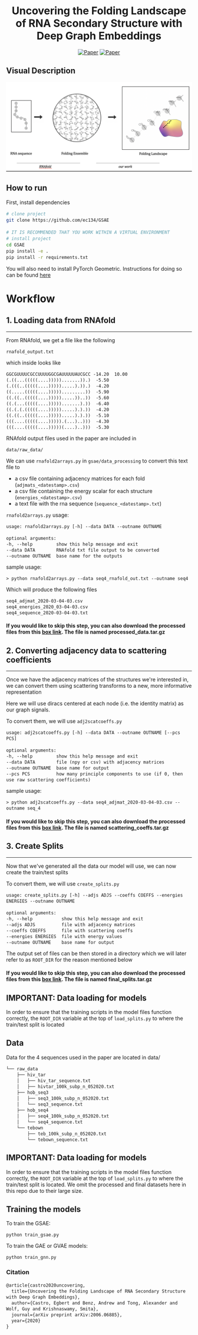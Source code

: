 
<div align="center">    
 
# Uncovering the Folding Landscape of RNA Secondary Structure with Deep Graph Embeddings
<!-- 
[![Paper](http://img.shields.io/badge/paper-arxiv.2006.06885.svg)](https://arxiv.org/abs/2006.06885)

[![Conference](http://img.shields.io/badge/ICLR-GRL+-2020-4b44ce.svg)](https://papers.nips.cc/book/advances-in-neural-information-processing-systems-31-2018)  
 -->

[![Paper](https://img.shields.io/badge/arxiv-2006.06885-B31B1B.svg)](https://arxiv.org/abs/2006.06885)
[![Paper](https://img.shields.io/badge/ieee-bigdata2020-blue)](https://ieeexplore.ieee.org/document/9378305)



<!--  
Conference   
-->   
</div>
 
## Visual Description   
![visual overview](./assets/overview.png)

## How to run   
First, install dependencies   
```bash
# clone project   
git clone https://github.com/ec134/GSAE   

# IT IS RECOMMENDED THAT YOU WORK WITHIN A VIRTUAL ENVIRONMENT
# install project   
cd GSAE
pip install -e .   
pip install -r requirements.txt

 ```   
 
 You will also need to install PyTorch Geometric. Instructions for doing so can be found [here](https://pytorch-geometric.readthedocs.io/en/latest/notes/installation.html)
 
 
 # Workflow

## 1. Loading data from RNAfold
---


From RNAfold, we get a file like the following

    rnafold_output.txt

which inside looks like

    GGCGUUUUCGCCUUUUGGCGAUUUUUAUCGCC -14.20  10.00
    (.((...(((((....))))).......)).)  -5.50
    (.(((..(((((....))))).....).)).)  -4.20
    ((.....(((((....))))).........))  -5.90
    ((.((..(((((....))))).....))..))  -5.60
    ((.(...(((((....))))).......).))  -6.40
    ((.(.(.(((((....))))).....).).))  -4.20
    ((.((..(((((....))))).....).).))  -5.10
    (((....(((((....))))).(...)..)))  -4.30
    (((....(((((....)))))(....)..)))  -5.30


RNAfold output files used in the paper are included in 

    data/raw_data/


We can use `rnafold2arrays.py` in `gsae/data_processing` to convert this text file to

- a csv file containing adjacency matrices for each fold (`adjmats_<datestamp>.csv`)
- a csv file containing the energy scalar for each structure (`energies_<datestamp>.csv`)
- a text file with the rna sequence (`sequence_<datestamp>.txt`)

`rnafold2arrays.py` usage:

    usage: rnafold2arrays.py [-h] --data DATA --outname OUTNAME

    optional arguments:
    -h, --help         show this help message and exit
    --data DATA        RNAfold txt file output to be converted
    --outname OUTNAME  base name for the outputs

sample usage:

    > python rnafold2arrays.py --data seq4_rnafold_out.txt --outname seq4


Which will produce the following files

    seq4_adjmat_2020-03-04-03.csv
    seq4_energies_2020_03-04-03.csv
    seq4_sequence_2020-03-04-03.txt


#### If you would like to skip this step, you can also download the processed files from this [box link](https://yale.box.com/s/3r539p1yp6aencpv8hlyexolq27yudpm).  The file is named **processed_data.tar.gz**


## 2. Converting adjacency data to scattering coefficients
---


Once we have the adjacency matrices of the structures we're interested in, we can convert them using scattering transforms to a new, more informative representation

Here we will use diracs centered at each node (i.e. the identity matrix) as our graph signals.

To convert them, we will use `adj2scatcoeffs.py`

    usage: adj2scatcoeffs.py [-h] --data DATA --outname OUTNAME [--pcs PCS]

    optional arguments:
    -h, --help         show this help message and exit
    --data DATA        file (npy or csv) with adjacency matrices
    --outname OUTNAME  base name for output
    --pcs PCS          how many principle components to use (if 0, then use raw scattering coefficients)

sample usage:

    > python adj2scatcoeffs.py --data seq4_adjmat_2020-03-04-03.csv --outname seq_4

#### If you would like to skip this step, you can also download the processed files from this [box link](https://yale.box.com/s/3r539p1yp6aencpv8hlyexolq27yudpm). The file is named **scattering_coeffs.tar.gz**
## 3. Create Splits
---


Now that we've generated all the data our model will use, we can now create the train/test splits

To convert them, we will use `create_splits.py`

    usage: create_splits.py [-h] --adjs ADJS --coeffs COEFFS --energies ENERGIES --outname OUTNAME

    optional arguments:
    -h, --help           show this help message and exit
    --adjs ADJS          file with adjacency matrices
    --coeffs COEFFS      file with scattering coeffs
    --energies ENERGIES  file with energy values
    --outname OUTNAME    base name for output

The output set of files can be then stored in a directory which we will later refer to as `ROOT_DIR` for the reason mentioned below

#### If you would like to skip this step, you can also download the processed files from this [box link](https://yale.box.com/s/3r539p1yp6aencpv8hlyexolq27yudpm). The file is named **final_splits.tar.gz**

## IMPORTANT: Data loading for models

In order to ensure that the training scripts in the model files function correctly, the `ROOT_DIR` variable at the top of `load_splits.py` to where the train/test split is located 


## Data

Data for the 4 sequences used in the paper are located in data/


    └── raw_data
        ├── hiv_tar
        │   ├── hiv_tar_sequence.txt
        │   ├── hivtar_100k_subp_n_052020.txt
        ├── hob_seq3
        │   ├── seq3_100k_subp_n_052020.txt
        │   └── seq3_sequence.txt
        ├── hob_seq4
        │   ├── seq4_100k_subp_n_052020.txt
        │   └── seq4_sequence.txt
        └── tebown
            ├── teb_100k_subp_n_052020.txt
            └── tebown_sequence.txt


## IMPORTANT: Data loading for models

In order to ensure that the training scripts in the model files function correctly, the `ROOT_DIR` variable at the top of `load_splits.py` to where the train/test split is located. We omit the processed and final datasets here in this repo due to their large size. 

## Training the models

To train the GSAE:

    python train_gsae.py

To train the GAE or GVAE models:

    python train_gnn.py

### Citation   
```
@article{castro2020uncovering,
  title={Uncovering the Folding Landscape of RNA Secondary Structure with Deep Graph Embeddings},
  author={Castro, Egbert and Benz, Andrew and Tong, Alexander and Wolf, Guy and Krishnaswamy, Smita},
  journal={arXiv preprint arXiv:2006.06885},
  year={2020}
}
```   
